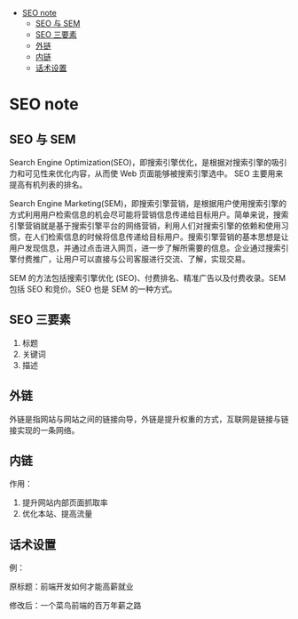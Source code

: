 - [SEO note](#seo-note)
  - [SEO 与 SEM](#seo-%E4%B8%8E-sem)
  - [SEO 三要素](#seo-%E4%B8%89%E8%A6%81%E7%B4%A0)
  - [外链](#%E5%A4%96%E9%93%BE)
  - [内链](#%E5%86%85%E9%93%BE)
  - [话术设置](#%E8%AF%9D%E6%9C%AF%E8%AE%BE%E7%BD%AE)

# SEO note

## SEO 与 SEM

Search Engine Optimization(SEO)，即搜索引擎优化，是根据对搜索引擎的吸引力和可见性来优化内容，从而使 Web 页面能够被搜索引擎选中。 SEO 主要用来提高有机列表的排名。

Search Engine Marketing(SEM)，即搜索引擎营销，是根据用户使用搜索引擎的方式利用用户检索信息的机会尽可能将营销信息传递给目标用户。简单来说，搜索引擎营销就是基于搜索引擎平台的网络营销，利用人们对搜索引擎的依赖和使用习惯，在人们检索信息的时候将信息传递给目标用户。搜索引擎营销的基本思想是让用户发现信息，并通过点击进入网页，进一步了解所需要的信息。企业通过搜索引擎付费推广，让用户可以直接与公司客服进行交流、了解，实现交易。

SEM 的方法包括搜索引擎优化 (SEO)、付费排名、精准广告以及付费收录。SEM 包括 SEO 和竞价。SEO 也是 SEM 的一种方式。

## SEO 三要素

1. 标题
2. 关键词
3. 描述

## 外链

外链是指网站与网站之间的链接向导，外链是提升权重的方式，互联网是链接与链接实现的一条网络。

## 内链

作用：
1. 提升网站内部页面抓取率
2. 优化本站、提高流量

## 话术设置

例：

原标题：前端开发如何才能高薪就业

修改后：一个菜鸟前端的百万年薪之路